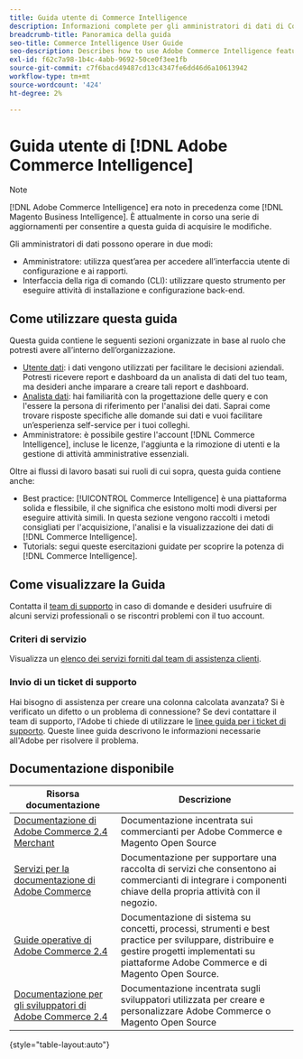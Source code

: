 ```yaml
---
title: Guida utente di Commerce Intelligence
description: Informazioni complete per gli amministratori di dati di Commerce Intelligence.
breadcrumb-title: Panoramica della guida
seo-title: Commerce Intelligence User Guide
seo-description: Describes how to use Adobe Commerce Intelligence features used to gain insights from Adobe Commerce or Magento Open Source data, along with other third-party data sources.
exl-id: f62c7a98-1b4c-4abb-9692-50ce0f3ee1fb
source-git-commit: c7f6bacd49487cd13c4347fe6dd46d6a10613942
workflow-type: tm+mt
source-wordcount: '424'
ht-degree: 2%

---
```



# Guida utente di [!DNL Adobe Commerce Intelligence]

>[!NOTE]
>
>[!DNL Adobe Commerce Intelligence] era noto in precedenza come [!DNL Magento Business Intelligence]. È attualmente in corso una serie di aggiornamenti per consentire a questa guida di acquisire le modifiche.

Gli amministratori di dati possono operare in due modi:

- Amministratore: utilizza quest’area per accedere all’interfaccia utente di configurazione e ai rapporti.
- Interfaccia della riga di comando (CLI): utilizzare questo strumento per eseguire attività di installazione e configurazione back-end.

## Come utilizzare questa guida

Questa guida contiene le seguenti sezioni organizzate in base al ruolo che potresti avere all’interno dell’organizzazione.

- [Utente dati](data-user.md): i dati vengono utilizzati per facilitare le decisioni aziendali. Potresti ricevere report e dashboard da un analista di dati del tuo team, ma desideri anche imparare a creare tali report e dashboard.
- [Analista dati](data-analyst.md): hai familiarità con la progettazione delle query e con l&#39;essere la persona di riferimento per l&#39;analisi dei dati. Saprai come trovare risposte specifiche alle domande sui dati e vuoi facilitare un’esperienza self-service per i tuoi colleghi.
- Amministratore: è possibile gestire l&#39;account [!DNL Commerce Intelligence], incluse le licenze, l&#39;aggiunta e la rimozione di utenti e la gestione di attività amministrative essenziali.

Oltre ai flussi di lavoro basati sui ruoli di cui sopra, questa guida contiene anche:

- Best practice: [!UICONTROL Commerce Intelligence] è una piattaforma solida e flessibile, il che significa che esistono molti modi diversi per eseguire attività simili. In questa sezione vengono raccolti i metodi consigliati per l&#39;acquisizione, l&#39;analisi e la visualizzazione dei dati di [!DNL Commerce Intelligence].
- Tutorials: segui queste esercitazioni guidate per scoprire la potenza di [!DNL Commerce Intelligence].

## Come visualizzare la Guida

Contatta il [team di supporto](https://experienceleague.adobe.com/docs/commerce-knowledge-base/kb/troubleshooting/miscellaneous/mbi-service-policies.html) in caso di domande e desideri usufruire di alcuni servizi professionali o se riscontri problemi con il tuo account.

### Criteri di servizio

Visualizza un [elenco dei servizi forniti dal team di assistenza clienti](https://experienceleague.adobe.com/docs/commerce-knowledge-base/kb/troubleshooting/miscellaneous/mbi-service-policies.html).

### Invio di un ticket di supporto

Hai bisogno di assistenza per creare una colonna calcolata avanzata? Si è verificato un difetto o un problema di connessione? Se devi contattare il team di supporto, l&#39;Adobe ti chiede di utilizzare le [linee guida per i ticket di supporto](https://experienceleague.adobe.com/docs/commerce-knowledge-base/kb/troubleshooting/miscellaneous/mbi-service-policies.html). Queste linee guida descrivono le informazioni necessarie all&#39;Adobe per risolvere il problema.

## Documentazione disponibile

| Risorsa documentazione | Descrizione |
|----------------------- | ----------- |
| [Documentazione di Adobe Commerce 2.4 Merchant](https://experienceleague.adobe.com/docs/commerce-admin/user-guides/home.html) | Documentazione incentrata sui commercianti per Adobe Commerce e Magento Open Source |
| [Servizi per la documentazione di Adobe Commerce](https://experienceleague.adobe.com/docs/commerce-merchant-services/user-guides/home.html) | Documentazione per supportare una raccolta di servizi che consentono ai commercianti di integrare i componenti chiave della propria attività con il negozio. |
| [Guide operative di Adobe Commerce 2.4](https://experienceleague.adobe.com/docs/commerce-operations/operational-guides/home.html) | Documentazione di sistema su concetti, processi, strumenti e best practice per sviluppare, distribuire e gestire progetti implementati su piattaforme Adobe Commerce e di Magento Open Source. |
| [Documentazione per gli sviluppatori di Adobe Commerce 2.4](https://developer.adobe.com/commerce/) | Documentazione incentrata sugli sviluppatori utilizzata per creare e personalizzare Adobe Commerce o Magento Open Source |

{style="table-layout:auto"}
